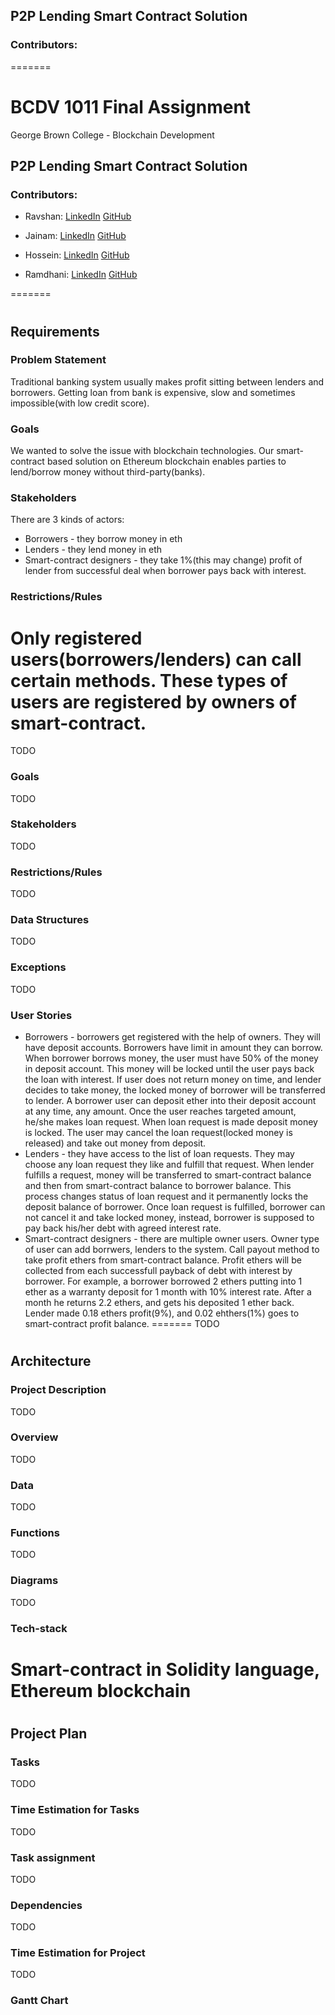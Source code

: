   

## P2P Lending Smart Contract Solution


### Contributors:

=======

# BCDV 1011 Final Assignment

  

George Brown College - Blockchain Development

  

## P2P Lending Smart Contract Solution

  

### Contributors:

  

- Ravshan: [LinkedIn](https://www.linkedin.com/in/rmakhmadaliev/) [GitHub](https://github.com/Ravshann)

- Jainam: [LinkedIn](https://www.linkedin.com/in/jainmshah/) [GitHub](https://github.com/naxer-12)

- Hossein: [LinkedIn](https://www.linkedin.com/in/hossein-hesami-5a565b78/) [GitHub](https://github.com/DarioHesami)

- Ramdhani: [LinkedIn](https://www.linkedin.com/in/ramdhaniharis/) [GitHub](https://github.com/rumjuice)

=======

#
## Requirements

### Problem Statement
Traditional banking system usually makes profit sitting between lenders and borrowers. Getting loan from bank is expensive, slow and sometimes impossible(with low credit score).   
### Goals
We wanted to solve the issue with blockchain technologies. Our smart-contract based solution on Ethereum blockchain enables parties to lend/borrow money without third-party(banks). 
### Stakeholders
There are 3 kinds of actors: 
* Borrowers - they borrow money in eth
* Lenders - they lend money in eth
* Smart-contract designers - they take 1%(this may change) profit of lender from successful deal when borrower pays back with interest.
### Restrictions/Rules
Only registered users(borrowers/lenders) can call certain methods. These types of users are registered by owners of smart-contract. 
=======
TODO

### Goals
TODO
### Stakeholders
TODO
### Restrictions/Rules
TODO
### Data Structures
TODO
### Exceptions
TODO
### User Stories
* Borrowers - borrowers get registered with the help of owners. They will have deposit accounts. Borrowers have limit in amount they can borrow. When borrower borrows money, the user must have 50% of the money in deposit account. This money will be locked until the user pays back the loan with interest. If user does not return money on time, and lender decides to take money, the locked money of borrower will be transferred to lender. A borrower user can deposit ether into their deposit account at any time, any amount. Once the user reaches targeted amount, he/she makes loan request. When loan request is made deposit money is locked. The user may cancel the loan request(locked money is released) and take out money from deposit.   
* Lenders - they have access to the list of loan requests. They may choose any loan request they like and fulfill that request. When lender fulfills a request, money will be transferred to smart-contract balance and then from smart-contract balance to borrower balance. This process changes status of loan request and it permanently locks the deposit balance of borrower. Once loan request is fulfilled, borrower can not cancel it and take locked money, instead, borrower is supposed to pay back his/her debt with agreed interest rate. 
* Smart-contract designers - there are multiple owner users. Owner type of user can add borrwers, lenders to the system. Call payout method to take profit ethers from smart-contract balance. Profit ethers will be collected from each successfull payback of debt with interest by borrower. For example, a borrower borrowed 2 ethers putting into 1 ether as a warranty deposit for 1 month with 10% interest rate. After a month he returns 2.2 ethers, and gets his deposited 1 ether back. Lender made 0.18 ethers profit(9%), and 0.02 ehthers(1%) goes to smart-contract profit balance. 
=======
TODO
#

## Architecture

### Project Description
TODO
### Overview
TODO
### Data
TODO
### Functions
TODO
### Diagrams
TODO
### Tech-stack
Smart-contract in Solidity language, Ethereum blockchain
=======
#

## Project Plan

### Tasks
TODO
### Time Estimation for Tasks
TODO
### Task assignment
TODO
### Dependencies
TODO
### Time Estimation for Project 
TODO
### Gantt Chart
